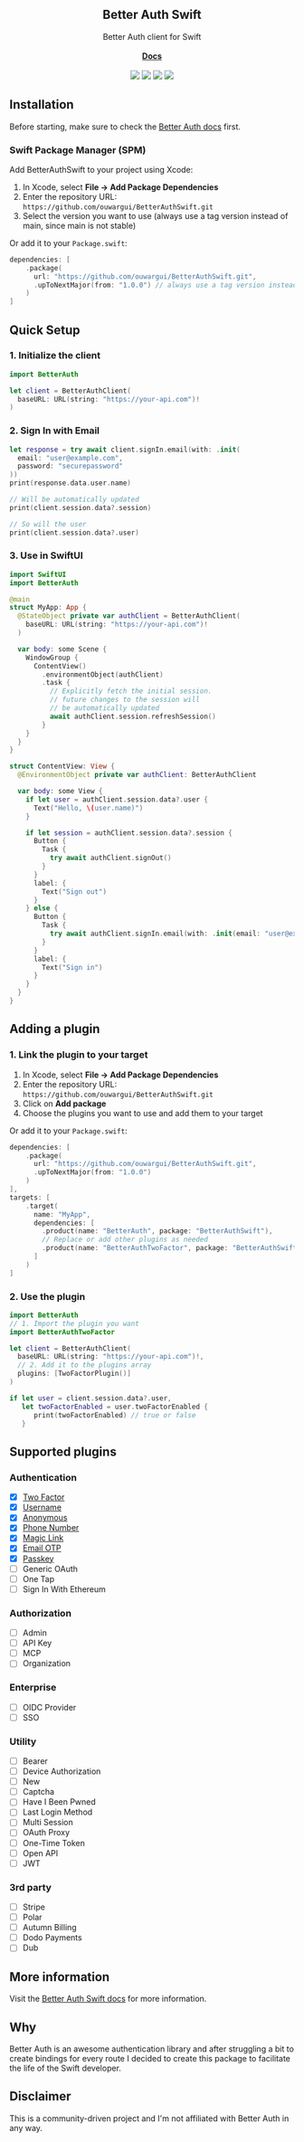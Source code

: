 <p align="center">
  <h2 align="center">Better Auth Swift</h2>

  <p align="center">
    Better Auth client for Swift
    <br />
    <br />
      <a href="https://ouwargui.github.io/BetterAuthSwift/documentation/betterauth/"><strong>Docs</strong></a>
    <br />
    <br />
      <a href="https://swiftpackageindex.com/ouwargui/BetterAuthSwift"><img src="https://img.shields.io/endpoint?url=https%3A%2F%2Fswiftpackageindex.com%2Fapi%2Fpackages%2Fouwargui%2FBetterAuthSwift%2Fbadge%3Ftype%3Dswift-versions"></a>
      <a href="https://swiftpackageindex.com/ouwargui/BetterAuthSwift"><img src="https://img.shields.io/endpoint?url=https%3A%2F%2Fswiftpackageindex.com%2Fapi%2Fpackages%2Fouwargui%2FBetterAuthSwift%2Fbadge%3Ftype%3Dplatforms"></a>
      <a href="https://github.com/ouwargui/BetterAuthSwift/actions/workflows/test.yaml" title="Test"><img src="https://github.com/ouwargui/BetterAuthSwift/actions/workflows/test.yaml/badge.svg"></a>
      <a href="https://github.com/ouwargui/BetterAuthSwift/actions/workflows/docs.yaml" title="Documentation"><img src="https://github.com/ouwargui/BetterAuthSwift/actions/workflows/docs.yaml/badge.svg"></a>
    <br />
  </p>
</p>

## Installation

Before starting, make sure to check the [Better Auth docs](https://www.better-auth.com/docs/) first.

### Swift Package Manager (SPM)

Add BetterAuthSwift to your project using Xcode:

1. In Xcode, select **File → Add Package Dependencies**
2. Enter the repository URL: `https://github.com/ouwargui/BetterAuthSwift.git`
3. Select the version you want to use (always use a tag version instead of main, since main is not stable)

Or add it to your `Package.swift`:

```swift
dependencies: [
    .package(
      url: "https://github.com/ouwargui/BetterAuthSwift.git",
      .upToNextMajor(from: "1.0.0") // always use a tag version instead of main, since main is not stable
    )
]
```

## Quick Setup

### 1. Initialize the client

```swift
import BetterAuth

let client = BetterAuthClient(
  baseURL: URL(string: "https://your-api.com")!
)
```

### 2. Sign In with Email

```swift
let response = try await client.signIn.email(with: .init(
  email: "user@example.com",
  password: "securepassword"
))
print(response.data.user.name)

// Will be automatically updated
print(client.session.data?.session)

// So will the user
print(client.session.data?.user)
```

### 3. Use in SwiftUI

```swift
import SwiftUI
import BetterAuth

@main
struct MyApp: App {
  @StateObject private var authClient = BetterAuthClient(
    baseURL: URL(string: "https://your-api.com")!
  )

  var body: some Scene {
    WindowGroup {
      ContentView()
        .environmentObject(authClient)
        .task {
          // Explicitly fetch the initial session.
          // future changes to the session will
          // be automatically updated
          await authClient.session.refreshSession()
        }
    }
  }
}

struct ContentView: View {
  @EnvironmentObject private var authClient: BetterAuthClient

  var body: some View {
    if let user = authClient.session.data?.user {
      Text("Hello, \(user.name)")
    }

    if let session = authClient.session.data?.session {
      Button {
        Task {
          try await authClient.signOut()
        }
      }
      label: {
        Text("Sign out")
      }
    } else {
      Button {
        Task {
          try await authClient.signIn.email(with: .init(email: "user@example.com", password: "securepassword"))
        }
      }
      label: {
        Text("Sign in")
      }
    }
  }
}
```

## Adding a plugin

### 1. Link the plugin to your target

1. In Xcode, select **File → Add Package Dependencies**
2. Enter the repository URL: `https://github.com/ouwargui/BetterAuthSwift.git`
3. Click on **Add package**
4. Choose the plugins you want to use and add them to your target

Or add it to your `Package.swift`:

```swift
dependencies: [
    .package(
      url: "https://github.com/ouwargui/BetterAuthSwift.git",
      .upToNextMajor(from: "1.0.0")
    )
],
targets: [
    .target(
      name: "MyApp",
      dependencies: [
        .product(name: "BetterAuth", package: "BetterAuthSwift"),
        // Replace or add other plugins as needed
        .product(name: "BetterAuthTwoFactor", package: "BetterAuthSwift"),
      ]
    )
]
```

### 2. Use the plugin

```swift
import BetterAuth
// 1. Import the plugin you want
import BetterAuthTwoFactor

let client = BetterAuthClient(
  baseURL: URL(string: "https://your-api.com")!,
  // 2. Add it to the plugins array
  plugins: [TwoFactorPlugin()]
)

if let user = client.session.data?.user,
   let twoFactorEnabled = user.twoFactorEnabled {
      print(twoFactorEnabled) // true or false
   }
```

## Supported plugins

### Authentication

- [x] [Two Factor](https://ouwargui.github.io/BetterAuthSwift/documentation/betterauthtwofactor/)
- [x] [Username](https://ouwargui.github.io/BetterAuthSwift/documentation/betterauthusername/)
- [x] [Anonymous](https://ouwargui.github.io/BetterAuthSwift/documentation/betterauthanonymous/)
- [x] [Phone Number](https://ouwargui.github.io/BetterAuthSwift/documentation/betterauthphonenumber/)
- [x] [Magic Link](https://ouwargui.github.io/BetterAuthSwift/documentation/betterauthmagiclink/)
- [x] [Email OTP](https://ouwargui.github.io/BetterAuthSwift/documentation/betterauthemailotp/)
- [x] [Passkey](https://ouwargui.github.io/BetterAuthSwift/documentation/betterauthpasskey/)
- [ ] Generic OAuth
- [ ] One Tap
- [ ] Sign In With Ethereum

### Authorization

- [ ] Admin
- [ ] API Key
- [ ] MCP
- [ ] Organization

### Enterprise

- [ ] OIDC Provider
- [ ] SSO

### Utility

- [ ] Bearer
- [ ] Device Authorization
- [ ] New
- [ ] Captcha
- [ ] Have I Been Pwned
- [ ] Last Login Method
- [ ] Multi Session
- [ ] OAuth Proxy
- [ ] One-Time Token
- [ ] Open API
- [ ] JWT

### 3rd party

- [ ] Stripe
- [ ] Polar
- [ ] Autumn Billing
- [ ] Dodo Payments
- [ ] Dub

## More information

Visit the [Better Auth Swift docs](https://ouwargui.github.io/BetterAuthSwift/documentation/betterauth/) for more information.

## Why

Better Auth is an awesome authentication library and after struggling a bit to create bindings for every route I decided to create this package to facilitate the life of the Swift developer.

## Disclaimer

This is a community-driven project and I'm not affiliated with Better Auth in any way.
